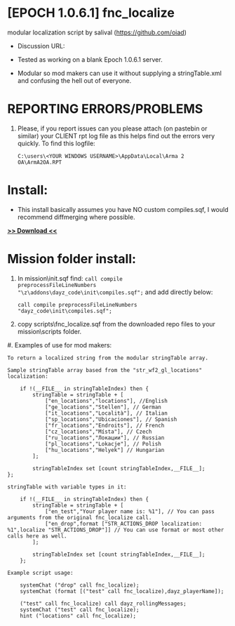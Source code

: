 # [EPOCH 1.0.6.1] fnc_localize
modular localization script by salival (https://github.com/oiad)

* Discussion URL: 

* Tested as working on a blank Epoch 1.0.6.1 server.
* Modular so mod makers can use it without supplying a stringTable.xml and confusing the hell out of everyone.

# REPORTING ERRORS/PROBLEMS

1. Please, if you report issues can you please attach (on pastebin or similar) your CLIENT rpt log file as this helps find out the errors very quickly. To find this logfile:

	```sqf
	C:\users\<YOUR WINDOWS USERNAME>\AppData\Local\Arma 2 OA\ArmA2OA.RPT
	```

# Install:

* This install basically assumes you have NO custom compiles.sqf, I would recommend diffmerging where possible.

**[>> Download <<](https://github.com/oiad/fnc_localize/archive/master.zip)**

# Mission folder install:

1. In mission\init.sqf find: <code>call compile preprocessFileLineNumbers "\z\addons\dayz_code\init\compiles.sqf";</code> and add directly below:

	```sqf
	call compile preprocessFileLineNumbers "dayz_code\init\compiles.sqf";
	```

2. copy scripts\fnc_localize.sqf from the downloaded repo files to your mission\scripts folder.

#. Examples of use for mod makers:

	To return a localized string from the modular stringTable array.

	Sample stringTable array based from the "str_wf2_gl_locations" localization:	

```sqf
	if !(__FILE__ in stringTableIndex) then {
		stringTable = stringTable + [
			["en_locations","locations"], //English
			["ge_locations","Stellen"], // German
			["it_locations","Località"], // Italian
			["sp_locations","Ubicaciones"], // Spanish
			["fr_locations","Endroits"], // French
			["cz_locations","Místa"], // Czech
			["ru_locations","Локации"], // Russian
			["pl_locations","Lokacje"], // Polish
			["hu_locations","Helyek"] // Hungarian
		];

		stringTableIndex set [count stringTableIndex,__FILE__];
};
```

	stringTable with variable types in it:

```sqf
	if !(__FILE__ in stringTableIndex) then {
		stringTable = stringTable + [
			["en_test","Your player name is: %1"], // You can pass arguments from the original fnc_localize call.
			["en_drop",format ["STR_ACTIONS_DROP localization: %1",localize "STR_ACTIONS_DROP"]] // You can use format or most other calls here as well.
		];

		stringTableIndex set [count stringTableIndex,__FILE__];
	};
```

	Example script usage:

```sqf
	systemChat ("drop" call fnc_localize);
	systemChat (format [("test" call fnc_localize),dayz_playerName]);

	("test" call fnc_localize) call dayz_rollingMessages;
	systemChat ("test" call fnc_localize);
	hint ("locations" call fnc_localize);
```